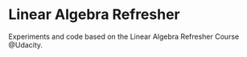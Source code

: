 # Linear Algebra Refresher
Experiments and code based on the Linear Algebra Refresher Course @Udacity.

